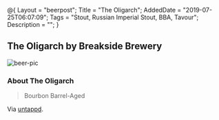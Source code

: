 @{
 Layout = "beerpost";
 Title = "The Oligarch";
 AddedDate = "2019-07-25T06:07:09";
 Tags = "Stout, Russian Imperial Stout, BBA, Tavour";
 Description = "";
 }
 

## The Oligarch by Breakside Brewery

![beer-pic]

### About The Oligarch

> Bourbon Barrel-Aged

Via [untappd][untappd-url].

[untappd-url]: <https://untappd.com//b/breakside-brewery-the-oligarch/1514672>
[beer-pic]: https://jasonpowley.com/assets/img/2019-07-25-the-oligarch.jpeg "The Oligarch by Breakside Brewery"
